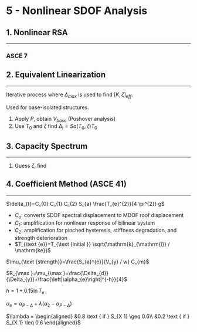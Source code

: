 # 5 - Nonlinear SDOF Analysis

## 1. Nonlinear RSA
----------

### ASCE 7


## 2. Equivalent Linearization
----------

Iterative process where $\Delta_{max}$ is used to find $[K,\zeta]_{eff}$.

Used for base-isolated structures.

1. Apply $P$, obtain $V_{base}$ (Pushover analysis)
2. Use $T_0$ and $\zeta$  find $\Delta_i = Sa(T_0,\zeta)T_0$

## 3. Capacity Spectrum
----------

1. Guess $\zeta$, find 


## 4. Coefficient Method (ASCE 41)
----------

$\delta_{t}=C_{0} C_{1} C_{2} S_{a} \frac{T_{e}^{2}}{4 \pi^{2}} g$

- $C_{o}$: converts SDOF spectral displacement to MDOF roof displacement
- $C_{1}$: amplification for nonlinear response of bilinear system
- $C_{2}$: amplification for pinched hysteresis, stiffness degradation, and strength deterioration
- $T_{\text {e}}=T_{\text {initial }} \sqrt{\mathrm{k}_{\mathrm{i}} / \mathrm{ke}}$

$\mu_{\text {strength}}=\frac{S_{a}^{e}}{V_{y} / w} C_{m}$

$R_{\max }=\mu_{\max }=\frac{\Delta_{d}}{\Delta_{y}}+\frac{\left|\alpha_{e}\right|^{-h}}{4}$

$h =1+0.15 \ln T_{e}$

$\alpha_{e} =\alpha_{P-\Delta}+\lambda\left(\alpha_{2}-\alpha_{P-\Delta}\right)$

$\lambda = \begin{aligned}
&0.8 \text { if } S_{X 1} \geq 0.6\\
&0.2 \text { if } S_{X 1} \leq 0.6
\end{aligned}$